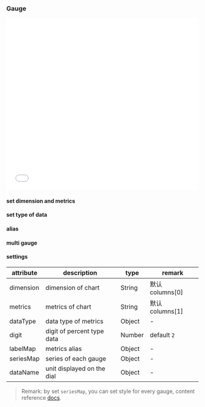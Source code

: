 ### Gauge

<iframe width="100%" height="450" src="//jsfiddle.net/vue_echarts/oc7j28jo/1/embedded/result,html,js/?bodyColor=fff" allowfullscreen="allowfullscreen" frameborder="0"></iframe>

#### set dimension and metrics

<vuep template="#set-dim-metrics"></vuep>

<script v-pre type="text/x-template" id="set-dim-metrics">
<template>
  <ve-gauge :data="chartData" :settings="chartSettings"></ve-gauge>
</template>

<script>
  module.exports = {
    created: function () {
      this.chartData = {
        columns: ['a', 'b', 'type', 'value'],
        rows: [
          { type: 'speed', value: 80, a: 1, b: 2 }
        ]
      }
      this.chartSettings = {
        dimension: 'type',
        metrics: 'value'
      }
    }
  }
</script>
</script>

#### set type of data

<vuep template="#set-dataType"></vuep>

<script v-pre type="text/x-template" id="set-dataType">
<template>
  <ve-gauge :data="chartData" :settings="chartSettings"></ve-gauge>
</template>

<script>
  module.exports = {
    created: function () {
      this.chartData = {
        columns: ['type', 'value'],
        rows: [
          { type: 'rate', value: 0.8 }
        ]
      }
      this.chartSettings = {
        dataType: {
          'rate': 'percent'
        },
        seriesMap: {
          'rate': {
            min: 0,
            max: 1
          }
        }
      }
    }
  }
</script>
</script>

#### alias

<vuep template="#set-label"></vuep>

<script v-pre type="text/x-template" id="set-label">
<template>
  <ve-gauge :data="chartData" :settings="chartSettings"></ve-gauge>
</template>

<script>
  module.exports = {
    created: function () {
      this.chartData = {
        columns: ['type', 'value'],
        rows: [
          { type: 'speed', value: 60 }
        ]
      }
      this.chartSettings = {
        labelMap: {
          'speed': 's'
        },
        dataName: {
          'speed': 'km/h'
        }
      }
    }
  }
</script>
</script>

#### multi gauge

<vuep template="#set-style"></vuep>

<script v-pre type="text/x-template" id="set-style">
<template>
  <ve-gauge
  :data="chartData"
  background-color="#000"
  :settings="chartSettings">
  </ve-gauge>
</template>

<script>
  module.exports = {
    created: function () {
      this.chartData = {
        columns: ['type', 'value'],
        rows: [
          { type: 'speed', value: 60 },
          { type: 'rotateSpeed', value: 80 },
          { type: 'oilVolume', value: 6000 },
        ]
      }
      this.chartSettings = {
        dataName: {
          'speed': 'km/h',
          'rotateSpeed': 'x1000 r/min',
          'oilVolume': 'gas'
        },
        seriesMap: {
          'speed': {
            min:0,
            max:220,
            splitNumber:11,
            radius: '50%',
            axisLine: {
              lineStyle: {
                color: [[0.09, 'lime'],[0.82, '#1e90ff'],[1, '#ff4500']],
                width: 3,
                shadowColor: '#fff',
                shadowBlur: 10
              }
            },
            axisLabel: {
              textStyle: {
                fontWeight: 'bolder',
                color: '#fff',
                shadowColor: '#fff',
                shadowBlur: 10
              }
            },
            axisTick: {
              length:15,
              lineStyle: {
                color: 'auto',
                shadowColor: '#fff',
                shadowBlur: 10
              }
            },
            splitLine: {
              length:25,
              lineStyle: {
                width:3,
                color: '#fff',
                shadowColor: '#fff',
                shadowBlur: 10
              }
            },
            pointer: {
              shadowColor: '#fff',
              shadowBlur: 5
            },
            title: {
              textStyle: {
                fontWeight: 'bolder',
                fontSize: 20,
                fontStyle: 'italic',
                color: '#fff',
                shadowColor: '#fff',
                shadowBlur: 10
              }
            },
            detail: {
              backgroundColor: 'rgba(30,144,255,0.8)',
              borderWidth: 1,
              borderColor: '#fff',
              shadowColor: '#fff',
              shadowBlur: 5,
              offsetCenter: [0, '50%'],
              textStyle: {
                fontWeight: 'bolder',
                color: '#fff'
              }
            }
          },
          'rotateSpeed': {
            center: ['10%', '55%'],
            radius: '25%',
            min:0,
            max:7,
            endAngle:45,
            splitNumber:7,
            axisLine: {
              lineStyle: {
                color: [[0.29, 'lime'],[0.86, '#1e90ff'],[1, '#ff4500']],
                width: 2,
                shadowColor: '#fff',
                shadowBlur: 10
              }
            },
            axisLabel: {
              textStyle: {
                fontWeight: 'bolder',
                color: '#fff',
                shadowColor: '#fff',
                shadowBlur: 10
              }
            },
            axisTick: {
              length:12,
              lineStyle: {
                color: 'auto',
                shadowColor: '#fff',
                shadowBlur: 10
              }
            },
            splitLine: {
              length:20,
              lineStyle: {
                width:3,
                color: '#fff',
                shadowColor: '#fff',
                shadowBlur: 10
              }
            },
            pointer: {
              width:5,
              shadowColor: '#fff',
              shadowBlur: 5
            },
            title: {
              offsetCenter: [0, '-30%'],
              textStyle: {
                fontWeight: 'bolder',
                fontStyle: 'italic',
                color: '#fff',
                shadowColor: '#fff',
                shadowBlur: 10
              }
            },
            detail: {
              borderColor: '#fff',
              shadowColor: '#fff',
              shadowBlur: 5,
              width: 80,
              height:30,
              offsetCenter: [25, '20%'],
              textStyle: {
                fontWeight: 'bolder',
                color: '#fff'
              }
            }
          },
          'oilVolume': {
            center: ['84%', '50%'],
            radius: '30%',
            min:0,
            max:2,
            startAngle:135,
            endAngle:45,
            splitNumber:2,
            axisLine: {
              lineStyle: {
                color: [[0.2, 'lime'],[0.8, '#1e90ff'],[1, '#ff4500']],
                width: 2,
                shadowColor: '#fff',
                shadowBlur: 10
              }
            },
            axisTick: {
              length:12,
              lineStyle: {
                color: 'auto',
                shadowColor: '#fff',
                shadowBlur: 10
              }
            },
            axisLabel: {
              textStyle: {
                fontWeight: 'bolder',
                color: '#fff',
                shadowColor: '#fff',
                shadowBlur: 10
              },
              formatter: function(v){
                switch (v + '') {
                  case '0': return 'E';
                  case '1': return 'Gas';
                  case '2': return 'F';
                }
              }
            },
            splitLine: {
              length:15,
              lineStyle: {
                width:3,
                color: '#fff',
                shadowColor: '#fff',
                shadowBlur: 10
              }
            },
            pointer: {
              width:2,
              shadowColor: '#fff',
              shadowBlur: 5
            },
            title: {
              show: false
            },
            detail: {
              show: false
            }
          }
        }
      }
    }
  }
</script>
</script>


#### settings

| attribute | description | type | remark |
| --- | --- | --- | --- |
| dimension | dimension of chart | String | 默认 columns[0] |
| metrics | metrics of chart | String | 默认 columns[1] |
| dataType | data type of metrics | Object | - |
| digit | digit of percent type data | Number | default `2` |
| labelMap | metrics alias | Object | - |
| seriesMap | series of each gauge | Object | - |
| dataName | unit displayed on the dial | Object | - |

> Remark: by set `seriesMap`, you can set style for every gauge, content reference [docs](http://ecomfe.github.io/echarts-doc/public/en/option.html#series-gauge).
